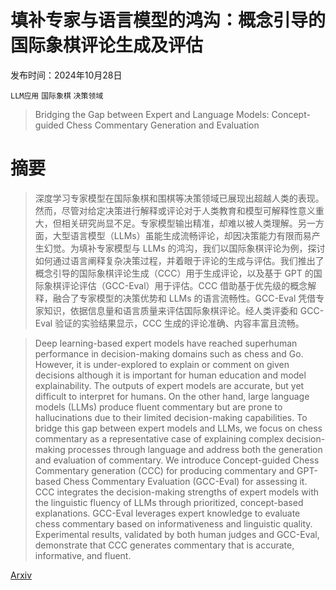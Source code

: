 # 填补专家与语言模型的鸿沟：概念引导的国际象棋评论生成及评估

发布时间：2024年10月28日

`LLM应用` `国际象棋` `决策领域`

> Bridging the Gap between Expert and Language Models: Concept-guided Chess Commentary Generation and Evaluation

# 摘要

> 深度学习专家模型在国际象棋和围棋等决策领域已展现出超越人类的表现。然而，尽管对给定决策进行解释或评论对于人类教育和模型可解释性意义重大，但相关研究尚显不足。专家模型输出精准，却难以被人类理解。另一方面，大型语言模型（LLMs）虽能生成流畅评论，却因决策能力有限而易产生幻觉。为填补专家模型与 LLMs 的鸿沟，我们以国际象棋评论为例，探讨如何通过语言阐释复杂决策过程，并着眼于评论的生成与评估。我们推出了概念引导的国际象棋评论生成（CCC）用于生成评论，以及基于 GPT 的国际象棋评论评估（GCC-Eval）用于评估。CCC 借助基于优先级的概念解释，融合了专家模型的决策优势和 LLMs 的语言流畅性。GCC-Eval 凭借专家知识，依据信息量和语言质量来评估国际象棋评论。经人类评委和 GCC-Eval 验证的实验结果显示，CCC 生成的评论准确、内容丰富且流畅。

> Deep learning-based expert models have reached superhuman performance in decision-making domains such as chess and Go. However, it is under-explored to explain or comment on given decisions although it is important for human education and model explainability. The outputs of expert models are accurate, but yet difficult to interpret for humans. On the other hand, large language models (LLMs) produce fluent commentary but are prone to hallucinations due to their limited decision-making capabilities. To bridge this gap between expert models and LLMs, we focus on chess commentary as a representative case of explaining complex decision-making processes through language and address both the generation and evaluation of commentary. We introduce Concept-guided Chess Commentary generation (CCC) for producing commentary and GPT-based Chess Commentary Evaluation (GCC-Eval) for assessing it. CCC integrates the decision-making strengths of expert models with the linguistic fluency of LLMs through prioritized, concept-based explanations. GCC-Eval leverages expert knowledge to evaluate chess commentary based on informativeness and linguistic quality. Experimental results, validated by both human judges and GCC-Eval, demonstrate that CCC generates commentary that is accurate, informative, and fluent.

[Arxiv](https://arxiv.org/abs/2410.20811)